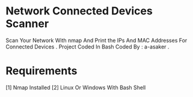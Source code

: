 # Network Connected Devices Scanner
Scan Your Network With nmap And Print the IPs And MAC Addresses For Connected Devices . Project Coded In Bash
Coded By : a-asaker .

# Requirements 
  [1] Nmap Installed
  [2] Linux Or Windows With Bash Shell
